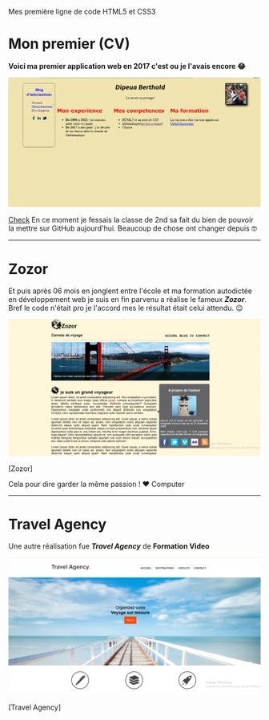 Mes première ligne de code HTML5 et CSS3

# Mon premier (CV)

**Voici ma premier application web en 2017 c'est ou je l'avais encore  😂**

![cv](./cv.png)

[Check](https://github.com/Berthold-au/old-webs-projects/tree/main/Old%20CV)
En ce moment je fessais la classe de 2nd sa fait du bien de pouvoir la mettre sur GitHub aujourd'hui. Beaucoup de chose ont changer depuis 🤓

---
# Zozor

Et puis après 06 mois en jonglent entre l'école et ma formation autodictée en développement web je suis en fin parvenu a réalise le fameux **_Zozor_**.
Bref le code n'était pro je l'accord mes le résultat était celui attendu. 😉

![zozor.png](./zozor.png)

[Zozor]

Cela pour dire garder la même passion ! ❤️ Computer

---
# Travel Agency

Une autre réalisation fue **_Travel Agency_**  de **Formation Video**

![travel](./travel.png)

[Travel Agency]
